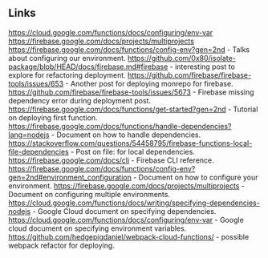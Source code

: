 ## Links

https://cloud.google.com/functions/docs/configuring/env-var
https://firebase.google.com/docs/projects/multiprojects
https://firebase.google.com/docs/functions/config-env?gen=2nd - Talks about configuring our environment.
https://github.com/0x80/isolate-package/blob/HEAD/docs/firebase.md#firebase - interesting post to explore for refactoring deployment.
https://github.com/firebase/firebase-tools/issues/653 - Another post for deploying monrepo for firebase.
https://github.com/firebase/firebase-tools/issues/5673 - Firebase missing dependency error during deployment post.
https://firebase.google.com/docs/functions/get-started?gen=2nd - Tutorial on deploying first function.
https://firebase.google.com/docs/functions/handle-dependencies?lang=nodejs - Document on how to handle dependencies.
https://stackoverflow.com/questions/54458795/firebase-functions-local-file-dependencies - Post on file: for local dependencies.
https://firebase.google.com/docs/cli - Firebase CLI reference.
https://firebase.google.com/docs/functions/config-env?gen=2nd#environment_configuration - Document on how to configure your environment.
https://firebase.google.com/docs/projects/multiprojects - Document on configuring multiple environments.
https://cloud.google.com/functions/docs/writing/specifying-dependencies-nodejs - Google Cloud document on specifying dependencies.
https://cloud.google.com/functions/docs/configuring/env-var - Google cloud document on specifying environment variables.
https://github.com/hedgepigdaniel/webpack-cloud-functions/ - possible webpack refactor for deploying.

